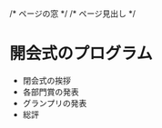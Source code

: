 <!DOCTYPE html>

<html lang="ja">

<head>
  
<meta charset="UTF-8">

<title> リストを作成と活用 </title> /* ページの窓 */
</head>

<body>
/* ページ見出し */

<h1> 開会式のプログラム </h1> 
<ul>
  <li>閉会式の挨拶</li>
  <li>各部門賞の発表</li>
  <li>グランプリの発表</li>
  <li>総評</li>
</ul>

</body>
</html>

